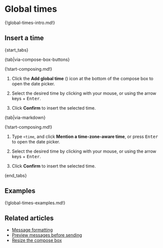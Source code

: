 # Global times

{!global-times-intro.md!}

## Insert a time

{start_tabs}

{tab|via-compose-box-buttons}

{!start-composing.md!}

1. Click the **Add global time** (<i class="zulip-icon zulip-icon-time"></i>)
   icon at the bottom of the compose box to open the date picker.

1. Select the desired time by clicking with your mouse, or using the arrow
   keys + <kbd>Enter</kbd>.

1. Click **Confirm** to insert the selected time.

{tab|via-markdown}

{!start-composing.md!}

1. Type `<time`, and click **Mention a time-zone-aware time**, or press
   <kbd>Enter</kbd> to open the date picker.

1. Select the desired time by clicking with your mouse, or using the arrow
   keys + <kbd>Enter</kbd>.

1. Click **Confirm** to insert the selected time.

{end_tabs}

## Examples

{!global-times-examples.md!}

## Related articles

* [Message formatting](/help/format-your-message-using-markdown)
* [Preview messages before sending](/help/preview-your-message-before-sending)
* [Resize the compose box](/help/resize-the-compose-box)
